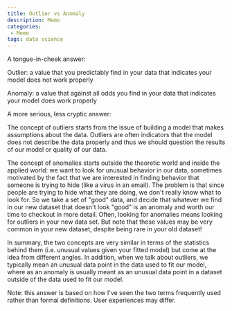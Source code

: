 ```yaml
---
title: Outlier vs Anomaly
description: Memo
categories:
 - Memo
tags: data science
---
```


A tongue-in-cheek answer:

Outlier: a value that you predictably find in your data that indicates your model does not work properly

Anomaly: a value that against all odds you find in your data that indicates your model does work properly

A more serious, less cryptic answer:

The concept of outliers starts from the issue of building a model that makes assumptions about the data. Outliers are often indicators that the model does not describe the data properly and thus we should question the results of our model or quality of our data.

The concept of anomalies starts outside the theoretic world and inside the applied world: we want to look for unusual behavior in our data, sometimes motivated by the fact that we are interested in finding behavior that someone is trying to hide (like a virus in an email). The problem is that since people are trying to hide what they are doing, we don't really know what to look for. So we take a set of "good" data, and decide that whatever we find in our new dataset that doesn't look "good" is an anomaly and worth our time to checkout in more detail. Often, looking for anomalies means looking for outliers in your new data set. But note that these values may be very common in your new dataset, despite being rare in your old dataset!

In summary, the two concepts are very similar in terms of the statistics behind them (i.e. unusual values given your fitted model) but come at the idea from different angles. In addition, when we talk about outliers, we typically mean an unusual data point in the data used to fit our model, where as an anomaly is usually meant as an unusual data point in a dataset outside of the data used to fit our model.

Note: this answer is based on how I've seen the two terms frequently used rather than formal definitions. User experiences may differ.
